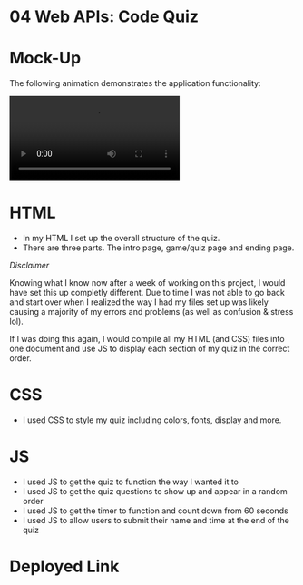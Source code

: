 # 04 Web APIs: Code Quiz

# Mock-Up

The following animation demonstrates the application functionality:

![Quiz walk through](./assets/video/SR.webm)

# HTML
- In my HTML I set up the overall structure of the quiz. 
- There are three parts. The intro page, game/quiz page and ending page.

*Disclaimer*

Knowing what I know now after a week of working on this project, I would have set this up completly different. Due to time I was not able to go back and start over when I realized the way I had my files set up was likely causing a majority of my errors and problems (as well as confusion & stress lol).  

If I was doing this again, I would compile all my HTML (and CSS) files into one document and use JS to display each section of my quiz in the correct order. 


# CSS
- I used CSS to style my quiz including colors, fonts, display and more.


# JS
- I used JS to get the quiz to function the way I wanted it to
- I used JS to get the quiz questions to show up and appear in a random order
- I used JS to get the timer to function and count down from 60 seconds
- I used JS to allow users to submit their name and time at the end of the quiz 

# Deployed Link 




